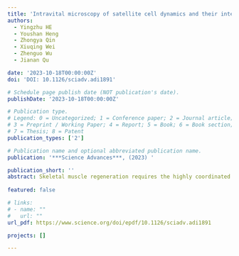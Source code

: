 ```yaml
---
title: 'Intravital microscopy of satellite cell dynamics and their interaction with myeloid cells during skeletal muscle regeneration'
authors:
  - Yingzhu HE
  - Youshan Heng
  - Zhongya Qin
  - Xiuqing Wei
  - Zhenguo Wu
  - Jianan Qu

date: '2023-10-18T00:00:00Z'
doi: 'DOI: 10.1126/sciadv.adi1891'

# Schedule page publish date (NOT publication's date).
publishDate: '2023-10-18T00:00:00Z'

# Publication type.
# Legend: 0 = Uncategorized; 1 = Conference paper; 2 = Journal article;
# 3 = Preprint / Working Paper; 4 = Report; 5 = Book; 6 = Book section;
# 7 = Thesis; 8 = Patent
publication_types: ['2']

# Publication name and optional abbreviated publication name.
publication: '***Science Advances***, (2023) '

publication_short: ''
abstract: Skeletal muscle regeneration requires the highly coordinated cooperation of muscle satellite cells (MuSCs) with other cellular components. However, due to technical limitations, it remains unclear how MuSCs dynamically interact with non-myogenic cells, especially myeloid cells, in live animals. In this work, we developed a dual-laser multimodal nonlinear optical microscope platform to serve as an effective tool for studying the real-time interaction between MuSCs and non-myogenic cells during the early phase of muscle regeneration. Increased cell volume and mitochondrial mass, cell density, and myotube formation are indicative of MuSCs activation/growth, proliferation, and differentiation, respectively. Using 3D time-lapse imaging on live reporter mice containing both red fluorescence protein (RFP)-labeled macrophages and yellow fluorescence protein (YFP)-labeled MuSCs, and taking advantages of the autofluorescence of reduced nicotinamide adenine dinucleotide (NADH), we monitored the real-time spatiotemporal interaction between RFP+ macrophages/RFP- non-myogenic cells and YFP+ muscle stem/progenitor cells during the activation and the proliferation stages of regeneration. Our results indicated that their cell-cell contact was transient in nature. By inhibiting macrophage infiltration, we further showed that direct cell-cell contact between macrophages and MuSCs was not required for early activation of MuSCs before the proliferation stage. However, decreased macrophage infiltration impeded the proliferation and differentiation of MuSCs and also led to intramuscular fibrosis. Besides, neutrophil depletion in the CCR2 deficient mice did not delay the initial growth of MuSCs. These findings provide a new perspective on myeloid cells’ role during muscle regeneration.
  
featured: false

# links:
# - name: ""
#   url: ""
url_pdf: https://www.science.org/doi/epdf/10.1126/sciadv.adi1891

projects: []

---
```





